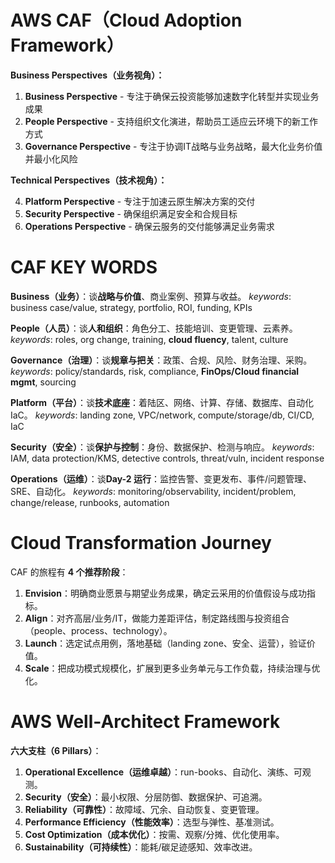 # AWS CAF（Cloud Adoption Framework）

**Business Perspectives（业务视角）：**

1. **Business Perspective** - 专注于确保云投资能够加速数字化转型并实现业务成果
2. **People Perspective** - 支持组织文化演进，帮助员工适应云环境下的新工作方式
3. **Governance Perspective** - 专注于协调IT战略与业务战略，最大化业务价值并最小化风险

**Technical Perspectives（技术视角）：**

4. **Platform Perspective** - 专注于加速云原生解决方案的交付 
5. **Security Perspective** - 确保组织满足安全和合规目标 
6. **Operations Perspective** - 确保云服务的交付能够满足业务需求

# CAF KEY WORDS

**Business（业务）**：谈**战略与价值**、商业案例、预算与收益。
 *keywords*: business case/value, strategy, portfolio, ROI, funding, KPIs

**People（人员）**：谈**人和组织**：角色分工、技能培训、变更管理、云素养。
 *keywords*: roles, org change, training, **cloud fluency**, talent, culture

**Governance（治理）**：谈**规章与把关**：政策、合规、风险、财务治理、采购。
 *keywords*: policy/standards, risk, compliance, **FinOps/Cloud financial mgmt**, sourcing

**Platform（平台）**：谈**技术底座**：着陆区、网络、计算、存储、数据库、自动化 IaC。
 *keywords*: landing zone, VPC/network, compute/storage/db, CI/CD, IaC

**Security（安全）**：谈**保护与控制**：身份、数据保护、检测与响应。
 *keywords*: IAM, data protection/KMS, detective controls, threat/vuln, incident response

**Operations（运维）**：谈**Day-2 运行**：监控告警、变更发布、事件/问题管理、SRE、自动化。
 *keywords*: monitoring/observability, incident/problem, change/release, runbooks, automation

# Cloud Transformation Journey

CAF 的旅程有 **4 个推荐阶段**：

1. **Envision**：明确商业愿景与期望业务成果，确定云采用的价值假设与成功指标。
2. **Align**：对齐高层/业务/IT，做能力差距评估，制定路线图与投资组合（people、process、technology）。
3. **Launch**：选定试点用例，落地基础（landing zone、安全、运营），验证价值。
4. **Scale**：把成功模式规模化，扩展到更多业务单元与工作负载，持续治理与优化。

# AWS Well-Architect Framework

**六大支柱（6 Pillars）**：

1. **Operational Excellence（运维卓越）**：run-books、自动化、演练、可观测。
2. **Security（安全）**：最小权限、分层防御、数据保护、可追溯。
3. **Reliability（可靠性）**：故障域、冗余、自动恢复、变更管理。
4. **Performance Efficiency（性能效率）**：选型与弹性、基准测试。
5. **Cost Optimization（成本优化）**：按需、观察/分摊、优化使用率。
6. **Sustainability（可持续性）**：能耗/碳足迹感知、效率改进。
